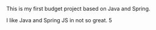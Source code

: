This is my first budget project based on Java and Spring.

I like Java and Spring
JS in not so great.
5